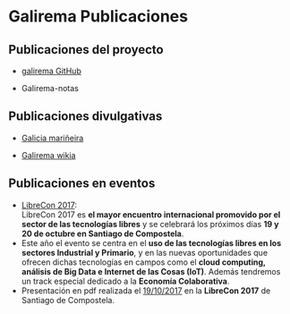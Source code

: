 # Galirema Publicaciones

## Publicaciones del proyecto

* [galirema GitHub](publicadoGGHub.md)

* Galirema-notas

## Publicaciones divulgativas 

* [Galicia mariñeira](publicadoGM.md) 

* [Galirema wikia](publicadoGWikia.md)


## Publicaciones en eventos

* [LibreCon 2017](LibreCon2017.md):  
LibreCon 2017 es __el mayor encuentro internacional promovido por el sector de las tecnologías libres__ y se celebrará los próximos días __19 y 20 de octubre en Santiago de Compostela__.
* Este año el evento se centra en el __uso de las tecnologías libres en los sectores Industrial y Primario__, y en las nuevas oportunidades que ofrecen dichas tecnologías en campos como el __cloud computing, análisis de Big Data e Internet de las Cosas (IoT)__. Además tendremos un track especial dedicado a la __Economía Colaborativa__.
* Presentación en pdf realizada el [19/10/2017](https://goo.gl/c9WRHx) en la __LibreCon 2017__ de Santiago de Compostela.






